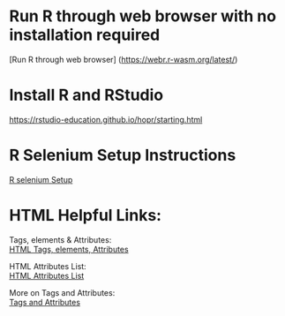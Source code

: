 # Run R through web browser with no installation required
[Run R through web browser] (https://webr.r-wasm.org/latest/)

# Install R and RStudio  
https://rstudio-education.github.io/hopr/starting.html  

# R Selenium Setup Instructions  
[R selenium Setup](https://www.youtube.com/watch?v=GnpJujF9dBw)

# HTML Helpful Links:  

Tags, elements & Attributes:  
[HTML Tags, elements, Attributes](https://www.geeksforgeeks.org/tags-vs-elements-vs-attributes-in-html/)  

HTML Attributes List:  
[HTML Attributes List](https://www.w3schools.com/tags/ref_attributes.asp)  

More on Tags and Attributes:  
[Tags and Attributes](https://www.tutorialspoint.com/html/html_attributes.htm)
